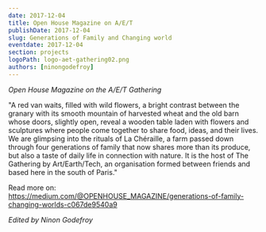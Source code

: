 ```yaml
---
date: 2017-12-04
title: Open House Magazine on A/E/T
publishDate: 2017-12-04
slug: Generations of Family and Changing world
eventdate: 2017-12-04
section: projects
logoPath: logo-aet-gathering02.png
authors: [ninongodefroy]
---
```



*Open House Magazine on the A/E/T Gathering*

"A red van waits, filled with wild flowers, a bright contrast between the granary with its smooth mountain of harvested wheat and the old barn whose doors, slightly open, reveal a wooden table laden with flowers and sculptures where people come together to share food, ideas, and their lives. We are glimpsing into the rituals of La Chéraille, a farm passed down through four generations of family that now shares more than its produce, but also a taste of daily life in connection with nature. It is the host of The Gathering by Art/Earth/Tech, an organisation formed between friends and based here in the south of Paris."

 Read more on:
https://medium.com/@OPENHOUSE_MAGAZINE/generations-of-family-changing-worlds-c067de9540a9


*Edited by Ninon Godefroy*
